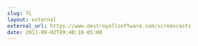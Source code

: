```yaml
---
slug: fL
layout: external
external_url: https://www.destroyallsoftware.com/screencasts
date: 2011-09-02T09:40:18-05:00
---
```

